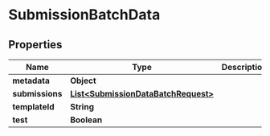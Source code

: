 
# SubmissionBatchData

## Properties
Name | Type | Description | Notes
------------ | ------------- | ------------- | -------------
**metadata** | **Object** |  |  [optional]
**submissions** | [**List&lt;SubmissionDataBatchRequest&gt;**](SubmissionDataBatchRequest.md) |  | 
**templateId** | **String** |  |  [optional]
**test** | **Boolean** |  |  [optional]



